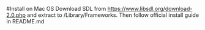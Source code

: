 #Install on Mac OS
Download SDL from https://www.libsdl.org/download-2.0.php and extract to /Library/Frameworks. 
Then follow official install guide in README.md
